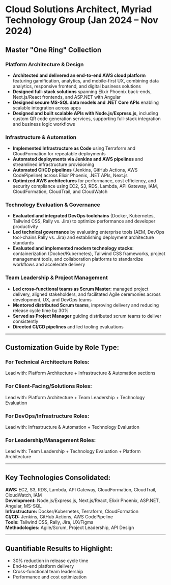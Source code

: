 # Cloud Solutions Architect, Myriad Technology Group (Jan 2024 – Nov 2024)

## **Master "One Ring" Collection**

### **Platform Architecture & Design**
- **Architected and delivered an end-to-end AWS cloud platform** featuring gamification, analytics, and mobile-first UX, combining data analytics, responsive frontend, and digital business solutions
- **Designed full-stack solutions** spanning Elixir Phoenix back-ends, Next.js/React frontends, and ASP.NET with Angular
- **Designed secure MS-SQL data models and .NET Core APIs** enabling scalable integration across apps
- **Designed and built scalable APIs with Node.js/Express.js**, including custom QR code generation services, supporting full-stack integration and business logic workflows

### **Infrastructure & Automation**
- **Implemented Infrastructure as Code** using Terraform and CloudFormation for repeatable deployments
- **Automated deployments via Jenkins and AWS pipelines** and streamlined infrastructure provisioning
- **Automated CI/CD pipelines** (Jenkins, GitHub Actions, AWS CodePipeline) across Elixir Phoenix, .NET APIs, Next.js
- **Optimized AWS architectures** for performance, cost efficiency, and security compliance using EC2, S3, RDS, Lambda, API Gateway, IAM, CloudFormation, CloudTrail, and CloudWatch

### **Technology Evaluation & Governance**
- **Evaluated and integrated DevOps toolchains** (Docker, Kubernetes, Tailwind CSS, Rally vs. Jira) to optimize performance and developer productivity
- **Led technical governance** by evaluating enterprise tools (AEM, DevOps tool-chains Rally vs. Jira) and establishing deployment architecture standards
- **Evaluated and implemented modern technology stacks**: containerization (Docker/Kubernetes), Tailwind CSS frameworks, project management tools, and collaboration platforms to standardize workflows and accelerate delivery

### **Team Leadership & Project Management**
- **Led cross-functional teams as Scrum Master**: managed project delivery, aligned stakeholders, and facilitated Agile ceremonies across development, UX, and DevOps teams
- **Mentored distributed Scrum teams**, improving delivery and reducing release cycle time by 30%
- **Served as Project Manager** guiding distributed scrum teams to deliver consistently
- **Directed CI/CD pipelines** and led tooling evaluations

---

## **Customization Guide by Role Type:**

### **For Technical Architecture Roles:**
Lead with: Platform Architecture + Infrastructure & Automation sections

### **For Client-Facing/Solutions Roles:**
Lead with: Platform Architecture + Team Leadership + Technology Evaluation

### **For DevOps/Infrastructure Roles:**
Lead with: Infrastructure & Automation + Technology Evaluation

### **For Leadership/Management Roles:**
Lead with: Team Leadership + Technology Evaluation + Platform Architecture

---

## **Key Technologies Consolidated:**
**AWS:** EC2, S3, RDS, Lambda, API Gateway, CloudFormation, CloudTrail, CloudWatch, IAM  
**Development:** Node.js/Express.js, Next.js/React, Elixir Phoenix, ASP.NET, Angular, MS-SQL  
**Infrastructure:** Docker/Kubernetes, Terraform, CloudFormation  
**CI/CD:** Jenkins, GitHub Actions, AWS CodePipeline  
**Tools:** Tailwind CSS, Rally, Jira, UX/Figma  
**Methodologies:** Agile/Scrum, Project Leadership, API Design

---

## **Quantifiable Results to Highlight:**
- 30% reduction in release cycle time
- End-to-end platform delivery
- Cross-functional team leadership
- Performance and cost optimization

